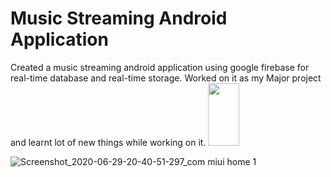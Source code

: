 # Music Streaming Android Application
 Created a music streaming android application using google firebase for real-time database and real-time storage. 
Worked on it as my Major project and learnt lot of new things while working on it.
<img src = "https://user-images.githubusercontent.com/67203784/86024341-7e727d00-ba4a-11ea-9299-610df8a9fd7d.jpg" height = "100" width = "50">

![Screenshot_2020-06-29-20-40-51-297_com miui home 1](https://user-images.githubusercontent.com/67203784/86024711-f80a6b00-ba4a-11ea-9718-43a7b9480462.jpg)
